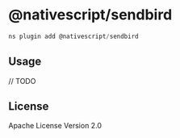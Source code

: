 # @nativescript/sendbird

```javascript
ns plugin add @nativescript/sendbird
```

## Usage

// TODO

## License

Apache License Version 2.0
